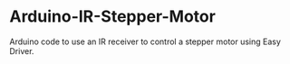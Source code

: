 # Arduino-IR-Stepper-Motor
Arduino code to use an IR receiver to control a stepper motor using Easy Driver.
